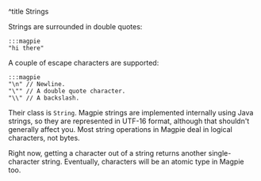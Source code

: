 ^title Strings

Strings are surrounded in double quotes:

    :::magpie
    "hi there"

A couple of escape characters are supported:

    :::magpie
    "\n" // Newline.
    "\"" // A double quote character.
    "\\" // A backslash.

Their class is `String`. Magpie strings are implemented internally using Java strings, so they are represented in UTF-16 format, although that shouldn't generally affect you. Most string operations in Magpie deal in logical characters, not bytes.

<p class="future">
Right now, getting a character out of a string returns another single-character string. Eventually, characters will be an atomic type in Magpie too.
</p>
